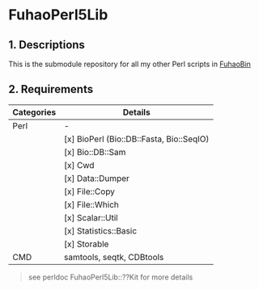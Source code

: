 # FuhaoPerl5Lib

## 1. Descriptions
This is the submodule repository for all my other Perl scripts in [FuhaoBin](https://github.com/lufuhao/FuhaoBin)


## 2. Requirements

| Categories | Details |
| ------ | ------ |
| Perl | - |
|  | [x]  BioPerl (Bio::DB::Fasta, Bio::SeqIO) |
|  | [x]  Bio::DB::Sam |
|  | [x]  Cwd |
|  | [x]  Data::Dumper |
|  | [x]  File::Copy |
|  | [x]  File::Which |
|  | [x]  Scalar::Util |
|  | [x]  Statistics::Basic |
|  | [x]  Storable |
| CMD | samtools, seqtk, CDBtools |

>   see perldoc FuhaoPerl5Lib::??Kit for more details
